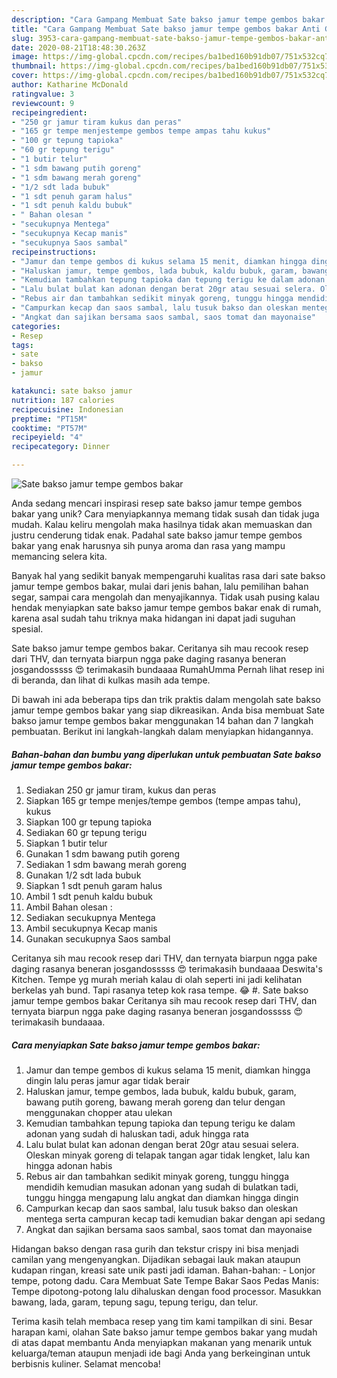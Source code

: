 ```yaml
---
description: "Cara Gampang Membuat Sate bakso jamur tempe gembos bakar Anti Gagal"
title: "Cara Gampang Membuat Sate bakso jamur tempe gembos bakar Anti Gagal"
slug: 3953-cara-gampang-membuat-sate-bakso-jamur-tempe-gembos-bakar-anti-gagal
date: 2020-08-21T18:48:30.263Z
image: https://img-global.cpcdn.com/recipes/ba1bed160b91db07/751x532cq70/sate-bakso-jamur-tempe-gembos-bakar-foto-resep-utama.jpg
thumbnail: https://img-global.cpcdn.com/recipes/ba1bed160b91db07/751x532cq70/sate-bakso-jamur-tempe-gembos-bakar-foto-resep-utama.jpg
cover: https://img-global.cpcdn.com/recipes/ba1bed160b91db07/751x532cq70/sate-bakso-jamur-tempe-gembos-bakar-foto-resep-utama.jpg
author: Katharine McDonald
ratingvalue: 3
reviewcount: 9
recipeingredient:
- "250 gr jamur tiram kukus dan peras"
- "165 gr tempe menjestempe gembos tempe ampas tahu kukus"
- "100 gr tepung tapioka"
- "60 gr tepung terigu"
- "1 butir telur"
- "1 sdm bawang putih goreng"
- "1 sdm bawang merah goreng"
- "1/2 sdt lada bubuk"
- "1 sdt penuh garam halus"
- "1 sdt penuh kaldu bubuk"
- " Bahan olesan "
- "secukupnya Mentega"
- "secukupnya Kecap manis"
- "secukupnya Saos sambal"
recipeinstructions:
- "Jamur dan tempe gembos di kukus selama 15 menit, diamkan hingga dingin lalu peras jamur agar tidak berair"
- "Haluskan jamur, tempe gembos, lada bubuk, kaldu bubuk, garam, bawang putih goreng, bawang merah goreng dan telur dengan menggunakan chopper atau ulekan"
- "Kemudian tambahkan tepung tapioka dan tepung terigu ke dalam adonan yang sudah di haluskan tadi, aduk hingga rata"
- "Lalu bulat bulat kan adonan dengan berat 20gr atau sesuai selera. Oleskan minyak goreng di telapak tangan agar tidak lengket, lalu kan hingga adonan habis"
- "Rebus air dan tambahkan sedikit minyak goreng, tunggu hingga mendidih kemudian masukan adonan yang sudah di bulatkan tadi, tunggu hingga mengapung lalu angkat dan diamkan hingga dingin"
- "Campurkan kecap dan saos sambal, lalu tusuk bakso dan oleskan mentega serta campuran kecap tadi kemudian bakar dengan api sedang"
- "Angkat dan sajikan bersama saos sambal, saos tomat dan mayonaise"
categories:
- Resep
tags:
- sate
- bakso
- jamur

katakunci: sate bakso jamur 
nutrition: 187 calories
recipecuisine: Indonesian
preptime: "PT15M"
cooktime: "PT57M"
recipeyield: "4"
recipecategory: Dinner

---
```



![Sate bakso jamur tempe gembos bakar](https://img-global.cpcdn.com/recipes/ba1bed160b91db07/751x532cq70/sate-bakso-jamur-tempe-gembos-bakar-foto-resep-utama.jpg)

Anda sedang mencari inspirasi resep sate bakso jamur tempe gembos bakar yang unik? Cara menyiapkannya memang tidak susah dan tidak juga mudah. Kalau keliru mengolah maka hasilnya tidak akan memuaskan dan justru cenderung tidak enak. Padahal sate bakso jamur tempe gembos bakar yang enak harusnya sih punya aroma dan rasa yang mampu memancing selera kita.

Banyak hal yang sedikit banyak mempengaruhi kualitas rasa dari sate bakso jamur tempe gembos bakar, mulai dari jenis bahan, lalu pemilihan bahan segar, sampai cara mengolah dan menyajikannya. Tidak usah pusing kalau hendak menyiapkan sate bakso jamur tempe gembos bakar enak di rumah, karena asal sudah tahu triknya maka hidangan ini dapat jadi suguhan spesial.

Sate bakso jamur tempe gembos bakar. Ceritanya sih mau recook resep dari THV, dan ternyata biarpun ngga pake daging rasanya beneran josgandosssss 😍 terimakasih bundaaaa RumahUmma Pernah lihat resep ini di beranda, dan lihat di kulkas masih ada tempe.


Di bawah ini ada beberapa tips dan trik praktis dalam mengolah sate bakso jamur tempe gembos bakar yang siap dikreasikan. Anda bisa membuat Sate bakso jamur tempe gembos bakar menggunakan 14 bahan dan 7 langkah pembuatan. Berikut ini langkah-langkah dalam menyiapkan hidangannya.

<!--inarticleads1-->

##### Bahan-bahan dan bumbu yang diperlukan untuk pembuatan Sate bakso jamur tempe gembos bakar:

1. Sediakan 250 gr jamur tiram, kukus dan peras
1. Siapkan 165 gr tempe menjes/tempe gembos (tempe ampas tahu), kukus
1. Siapkan 100 gr tepung tapioka
1. Sediakan 60 gr tepung terigu
1. Siapkan 1 butir telur
1. Gunakan 1 sdm bawang putih goreng
1. Sediakan 1 sdm bawang merah goreng
1. Gunakan 1/2 sdt lada bubuk
1. Siapkan 1 sdt penuh garam halus
1. Ambil 1 sdt penuh kaldu bubuk
1. Ambil  Bahan olesan :
1. Sediakan secukupnya Mentega
1. Ambil secukupnya Kecap manis
1. Gunakan secukupnya Saos sambal


Ceritanya sih mau recook resep dari THV, dan ternyata biarpun ngga pake daging rasanya beneran josgandosssss 😍 terimakasih bundaaaa Deswita&#39;s Kitchen. Tempe yg murah meriah kalau di olah seperti ini jadi kelihatan berkelas yah bund. Tapi rasanya tetep kok rasa tempe. 😂 #. Sate bakso jamur tempe gembos bakar Ceritanya sih mau recook resep dari THV, dan ternyata biarpun ngga pake daging rasanya beneran josgandosssss 😍 terimakasih bundaaaa. 

<!--inarticleads2-->

##### Cara menyiapkan Sate bakso jamur tempe gembos bakar:

1. Jamur dan tempe gembos di kukus selama 15 menit, diamkan hingga dingin lalu peras jamur agar tidak berair
1. Haluskan jamur, tempe gembos, lada bubuk, kaldu bubuk, garam, bawang putih goreng, bawang merah goreng dan telur dengan menggunakan chopper atau ulekan
1. Kemudian tambahkan tepung tapioka dan tepung terigu ke dalam adonan yang sudah di haluskan tadi, aduk hingga rata
1. Lalu bulat bulat kan adonan dengan berat 20gr atau sesuai selera. Oleskan minyak goreng di telapak tangan agar tidak lengket, lalu kan hingga adonan habis
1. Rebus air dan tambahkan sedikit minyak goreng, tunggu hingga mendidih kemudian masukan adonan yang sudah di bulatkan tadi, tunggu hingga mengapung lalu angkat dan diamkan hingga dingin
1. Campurkan kecap dan saos sambal, lalu tusuk bakso dan oleskan mentega serta campuran kecap tadi kemudian bakar dengan api sedang
1. Angkat dan sajikan bersama saos sambal, saos tomat dan mayonaise


Hidangan bakso dengan rasa gurih dan tekstur crispy ini bisa menjadi camilan yang mengenyangkan. Dijadikan sebagai lauk makan ataupun kudapan ringan, kreasi sate unik pasti jadi idaman. Bahan-bahan: - Lonjor tempe, potong dadu. Cara Membuat Sate Tempe Bakar Saos Pedas Manis: Tempe dipotong-potong lalu dihaluskan dengan food processor. Masukkan bawang, lada, garam, tepung sagu, tepung terigu, dan telur. 

Terima kasih telah membaca resep yang tim kami tampilkan di sini. Besar harapan kami, olahan Sate bakso jamur tempe gembos bakar yang mudah di atas dapat membantu Anda menyiapkan makanan yang menarik untuk keluarga/teman ataupun menjadi ide bagi Anda yang berkeinginan untuk berbisnis kuliner. Selamat mencoba!
